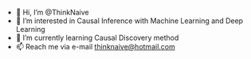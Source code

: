 - 👋 Hi, I’m @ThinkNaive
- 👀 I’m interested in Causal Inference with Machine Learning and Deep Learning
- 🌱 I’m currently learning Causal Discovery method
- 📫 Reach me via e-mail thinknaive@hotmail.com

<!---
ThinkNaive/ThinkNaive is a ✨ special ✨ repository because its `README.md` (this file) appears on your GitHub profile.
You can click the Preview link to take a look at your changes.
--->
